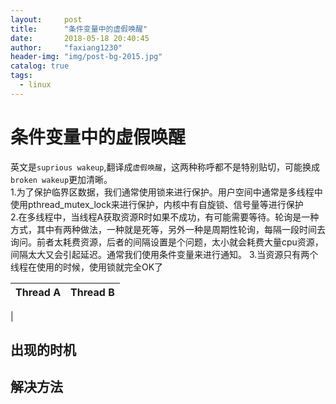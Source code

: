 ```yaml
---
layout:     post
title:      "条件变量中的虚假唤醒"
date:       2018-05-18 20:40:45
author:     "faxiang1230"
header-img: "img/post-bg-2015.jpg"
catalog: true
tags:
  - linux
---
```

# 条件变量中的虚假唤醒
英文是`suprious wakeup`,翻译成`虚假唤醒`，这两种称呼都不是特别贴切，可能换成`broken wakeup`更加清晰。  
1.为了保护临界区数据，我们通常使用锁来进行保护。用户空间中通常是多线程中使用pthread_mutex_lock来进行保护，内核中有自旋锁、信号量等进行保护  
2.在多线程中，当线程A获取资源R时如果不成功，有可能需要等待。轮询是一种方式，其中有两种做法，一种就是死等，另外一种是周期性轮询，每隔一段时间去询问。前者太耗费资源，后者的间隔设置是个问题，太小就会耗费大量cpu资源，间隔太大又会引起延迟。通常我们使用条件变量来进行通知。
3.当资源只有两个线程在使用的时候，使用锁就完全OK了

|Thread A|Thread B|
|---|----|
|
## 出现的时机

## 解决方法
